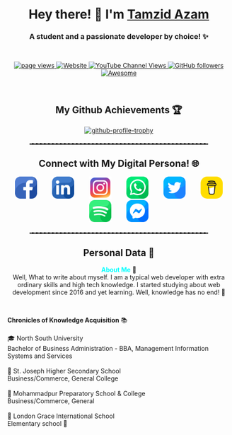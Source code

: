 <div>
  <h1 align="center">Hey there! 🚀 I'm <a href="https://tamzidazam.eu.org">Tamzid Azam</a></h1>
  <h3 align="center">A student and a passionate developer by choice! ✨</h3>
</div>
<br>
<p align="center">
  <a href="https://github.com/tamzidazam/tamzidazam">
    <img src="https://komarev.com/ghpvc/?username=tamzidazam" alt="page views" />
  </a>
  <a href="https://tamzidazam.eu.org">
    <img alt="Website" src="https://img.shields.io/website?url=https%3A%2F%2Ftamzidazam.eu.org">
  </a>
  <a href="https://www.youtube.com/channel/UCZeubjnoztTC_RP_c4YOuYw">
    <img alt="YouTube Channel Views" src="https://img.shields.io/youtube/channel/views/UCZeubjnoztTC_RP_c4YOuYw?style=flat&logo=youtube">
  </a>
  <a href="https://github.com/tamzidazam?tab=followers">
    <img alt="GitHub followers" src="https://img.shields.io/github/followers/tamzidazam?style=flat&logo=github">
  </a>
  <a href="https://github.com/abhisheknaiidu/awesome-github-profile-readme">
    <img alt="Awesome" src="https://awesome.re/mentioned-badge.svg">
  </a>
</p>
<br>
<div>
  <h2 align="center">My Github Achievements 🏆</h2>
  <p align="center">
    <a href="https://github.com/ryo-ma/github-profile-trophy">
      <img src="https://github-profile-trophy.vercel.app/?username=tamzidazam&theme=onedark" alt="github-profile-trophy">
    </a>
  </p>
</div>

<hr style="border-top: 3px dashed #888; margin: 20px auto; width: 80%;">
<div>
  <h2 align="center">Connect with My Digital Persona! 🌐</h2>
  <p align="center">
    <a href="https://www.facebook.com/Erebus041" target="_blank" style="text-decoration: none; margin: 0 15px; display: inline-flex; align-items: center;">
      <img src="https://raw.githubusercontent.com/tamzidazam/tamzidazam/refs/heads/main/readme/facebook.png" alt="Facebook Icon" width="50" height="50" style="margin-right: 0px;">
    </a>
    <a href="http://linkedin.com/in/tamzidazam" target="_blank" style="text-decoration: none; margin: 0 15px; display: inline-flex; align-items: center;">
      <img src="https://raw.githubusercontent.com/tamzidazam/tamzidazam/refs/heads/main/readme/linkedin.png" alt="LinkedIn Icon" width="50" height="50" style="margin-right: 0px;">
    </a>
    <a href="https://www.instagram.com/tamzidazam/" target="_blank" style="text-decoration: none; margin: 0 15px; display: inline-flex; align-items: center;">
      <img src="https://raw.githubusercontent.com/tamzidazam/tamzidazam/refs/heads/main/readme/instagram.png" alt="Instagram Icon" width="50" height="50" style="margin-right: 0px;">
    </a>
    <a href="https://api.whatsapp.com/send?phone=8801516529398" target="_blank" style="text-decoration: none; margin: 0 15px; display: inline-flex; align-items: center;">
      <img src="https://raw.githubusercontent.com/tamzidazam/tamzidazam/refs/heads/main/readme/whatsapp.png" alt="Whatsapp Icon" width="50" height="50" style="margin-right: 0px;">
    </a>
    <a href="https://x.com/tamzidazam" target="_blank" style="text-decoration: none; margin: 0 15px; display: inline-flex; align-items: center;">
      <img src="https://raw.githubusercontent.com/tamzidazam/tamzidazam/refs/heads/main/readme/twitter.png" alt="Twitter Icon" width="50" height="50" style="margin-right: 0px;">
    </a>
    <a href="https://buymeacoffee.com/tamzidazam" target="_blank" style="text-decoration: none; margin: 0 15px; display: inline-flex; align-items: center;">
      <img src="https://raw.githubusercontent.com/tamzidazam/tamzidazam/refs/heads/main/readme/coffee.png" alt="Buy Me A Coffee" width="50" height="50" style="border-radius: 15px;">
    </a>
    <a href="https://open.spotify.com/user/6bosf7kzuzirhgdhubfxocgp4" target="_blank" style="text-decoration: none; margin: 0 15px; display: inline-flex; align-items: center;">
      <img src="https://raw.githubusercontent.com/tamzidazam/tamzidazam/refs/heads/main/readme/spotify.png" alt="Spotify" width="50" height="50">
    </a>
    <a href="https://m.me/Erebus041" target="_blank" style="text-decoration: none; margin: 0 15px; display: inline-flex; align-items: center;">
      <img src="https://raw.githubusercontent.com/tamzidazam/tamzidazam/refs/heads/main/readme/messenger.png" alt="Facebook Messenger" width="50" height="50">
    </a>    
  </p>
</div>

<hr style="border-top: 3px dashed #888; margin: 20px auto; width: 80%;">
<div>
  <h2 align="center">Personal Data 🧠</h2>
  <p align="center">
    <strong><span style="color: #00FFFF;">About Me</span></strong> 📡<br>
    Well, What to write about myself. I am a typical web developer with extra ordinary skills and high tech knowledge. I started studying about web development since 2016 and yet learning. Well, knowledge has no end! 🌌
  </p>
  <br>
  <p style="text-align: left;">
    <strong>Chronicles of Knowledge Acquisition</strong> 📚<br>
    <br>
    🎓 North South University<br>
    Bachelor of Business Administration - BBA, Management Information Systems and Services<br>
    <br>
    🏫 St. Joseph Higher Secondary School<br>
    Business/Commerce, General
    College<br>
    <br>
    🏫 Mohammadpur Preparatory School & College<br>
    Business/Commerce, General<br>
    <br>
    🏫 London Grace International School<br>
    Elementary school 🌟
  </p>
</div>
